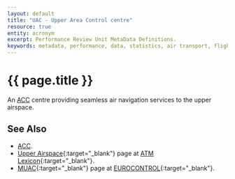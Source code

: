 ```yaml
---
layout: default
title: "UAC - Upper Area Control centre"
resource: true
entity: acronym
excerpt: Performance Review Unit MetaData Definitions.
keywords: metadata, performance, data, statistics, air transport, flights, europe, delay, safety
---
```

# {{ page.title }}

An [ACC][acc] centre providing seamless air navigation services to the upper airspace.


## See Also

* [ACC][acc].
* [Upper Airspace][ua]{:target="_blank"} page at [ATM Lexicon][lexi]{:target="_blank"}.
* [MUAC][muac]{:target="_blank"} page at [EUROCONTROL][ectrl]{:target="_blank"}.



[acc]: <{{ "/references/acronym/acc.html" | prepend: site.baseurl | prepend: site.url }}> "ACC"
[ua]: <https://ext.eurocontrol.int/lexicon/index.php/Upper_airspace> "UA - ATM Lexicon"
[muac]: <http://www.eurocontrol.int/articles/about-muac> "MUAC - EUROCONTROL"
[lexi]: <https://ext.eurocontrol.int/lexicon/index.php/Main_Page> "ATM Lexicon"
[ectrl]: <https://www.eurocontrol.int/> "EUROCONTROL"

